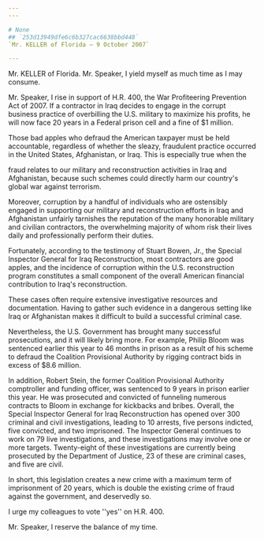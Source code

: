 ```yaml
---
---

# None
## `253d13949dfe6c6b327cac6638bbd448`
`Mr. KELLER of Florida — 9 October 2007`

---
```



Mr. KELLER of Florida. Mr. Speaker, I yield myself as much time as I 
may consume.

Mr. Speaker, I rise in support of H.R. 400, the War Profiteering 
Prevention Act of 2007. If a contractor in Iraq decides to engage in 
the corrupt business practice of overbilling the U.S. military to 
maximize his profits, he will now face 20 years in a Federal prison 
cell and a fine of $1 million.

Those bad apples who defraud the American taxpayer must be held 
accountable, regardless of whether the sleazy, fraudulent practice 
occurred in the United States, Afghanistan, or Iraq. This is especially 
true when the


fraud relates to our military and reconstruction activities in Iraq and 
Afghanistan, because such schemes could directly harm our country's 
global war against terrorism.

Moreover, corruption by a handful of individuals who are ostensibly 
engaged in supporting our military and reconstruction efforts in Iraq 
and Afghanistan unfairly tarnishes the reputation of the many honorable 
military and civilian contractors, the overwhelming majority of whom 
risk their lives daily and professionally perform their duties.

Fortunately, according to the testimony of Stuart Bowen, Jr., the 
Special Inspector General for Iraq Reconstruction, most contractors are 
good apples, and the incidence of corruption within the U.S. 
reconstruction program constitutes a small component of the overall 
American financial contribution to Iraq's reconstruction.

These cases often require extensive investigative resources and 
documentation. Having to gather such evidence in a dangerous setting 
like Iraq or Afghanistan makes it difficult to build a successful 
criminal case.

Nevertheless, the U.S. Government has brought many successful 
prosecutions, and it will likely bring more. For example, Philip Bloom 
was sentenced earlier this year to 46 months in prison as a result of 
his scheme to defraud the Coalition Provisional Authority by rigging 
contract bids in excess of $8.6 million.

In addition, Robert Stein, the former Coalition Provisional Authority 
comptroller and funding officer, was sentenced to 9 years in prison 
earlier this year. He was prosecuted and convicted of funneling 
numerous contracts to Bloom in exchange for kickbacks and bribes. 
Overall, the Special Inspector General for Iraq Reconstruction has 
opened over 300 criminal and civil investigations, leading to 10 
arrests, five persons indicted, five convicted, and two imprisoned. The 
Inspector General continues to work on 79 live investigations, and 
these investigations may involve one or more targets. Twenty-eight of 
these investigations are currently being prosecuted by the Department 
of Justice, 23 of these are criminal cases, and five are civil.

In short, this legislation creates a new crime with a maximum term of 
imprisonment of 20 years, which is double the existing crime of fraud 
against the government, and deservedly so.

I urge my colleagues to vote ''yes'' on H.R. 400.

Mr. Speaker, I reserve the balance of my time.